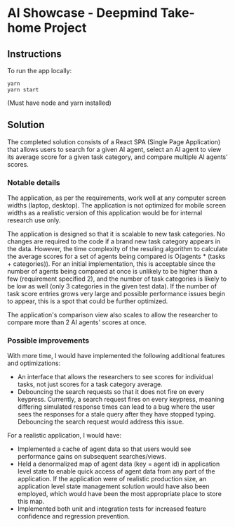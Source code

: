 # AI Showcase - Deepmind Take-home Project

## Instructions

To run the app locally:

```
yarn
yarn start
```

(Must have node and yarn installed)

## Solution

The completed solution consists of a React SPA (Single Page Application) that allows users to search for a given AI agent, select an AI agent to view its average score for a given task category, and compare multiple AI agents' scores.

### Notable details

The application, as per the requirements, work well at any computer screen widths (laptop, desktop). The application is not optimized for mobile screen widths as a realistic version of this application would be for internal research use only.

The application is designed so that it is scalable to new task categories. No changes are required to the code if a brand new task category appears in the data. However, the time complexity of the resuling algorithm to calculate the average scores for a set of agents being compared is O(agents * (tasks + categories)). For an initial implementation, this is acceptable since the number of agents being compared at once is unlikely to be higher than a few (requirement specified 2), and the number of task categories is likely to be low as well (only 3 categories in the given test data). If the number of task score entries grows very large and possible performance issues begin to appear, this is a spot that could be further optimized.

The application's comparison view also scales to allow the researcher to compare more than 2 AI agents' scores at once.

### Possible improvements

With more time, I would have implemented the following additional features and optimizations:

- An interface that allows the researchers to see scores for individual tasks, not just scores for a task category average.
- Debouncing the search requests so that it does not fire on every keypress. Currently, a search request fires on every keypress, meaning differing simulated response times can lead to a bug where the user sees the responses for a stale query after they have stopped typing. Debouncing the search request would address this issue.

For a realistic application, I would have:

- Implemented a cache of agent data so that users would see performance gains on subsequent searches/views.
- Held a denormalized map of agent data (key = agent id) in application level state to enable quick access of agent data from any part of the application. If the application were of realistic production size, an application level state management solution would have also been employed, which would have been the most appropriate place to store this map.
- Implemented both unit and integration tests for increased feature confidence and regression prevention.
